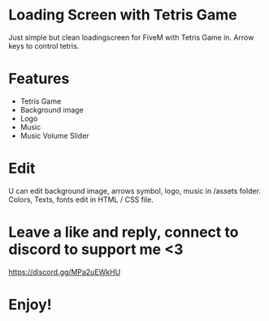 # Loading Screen with Tetris Game
Just simple but clean loadingscreen for FiveM with Tetris Game in.
Arrow keys to control tetris.

# Features
- Tetris Game
- Background image
- Logo
- Music
- Music Volume Slider

# Edit
U can edit background image, arrows symbol, logo, music in /assets folder.
Colors, Texts, fonts edit in HTML / CSS file.

# Leave a like and reply, connect to discord to support me <3
https://discord.gg/MPa2uEWkHU
# Enjoy!

